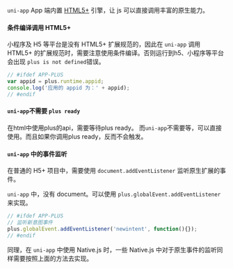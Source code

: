 `uni-app` App 端内置 [HTML5+](https://www.html5plus.org/doc/) 引擎，让 js 可以直接调用丰富的原生能力。

#### 条件编译调用 HTML5+

小程序及 H5 等平台是没有 HTML5+ 扩展规范的，因此在 `uni-app` 调用 HTML5+ 的扩展规范时，需要注意使用条件编译。否则运行到h5、小程序等平台会出现 `plus is not defined`错误。

```javascript
// #ifdef APP-PLUS
var appid = plus.runtime.appid;
console.log('应用的 appid 为：' + appid);
// #endif
```

#### `uni-app`不需要 `plus ready`
在html中使用plus的api，需要等待plus ready。
而`uni-app`不需要等，可以直接使用。而且如果你调用plus ready，反而不会触发。


#### `uni-app` 中的事件监听

在普通的 H5+ 项目中，需要使用 `document.addEventListener` 监听原生扩展的事件。

 `uni-app` 中，没有 document。可以使用 `plus.globalEvent.addEventListener` 来实现。

```javascript
// #ifdef APP-PLUS
// 监听新意图事件
plus.globalEvent.addEventListener('newintent', function(){});
// #endif
```

同理，在 `uni-app` 中使用 Native.js 时，一些 Native.js 中对于原生事件的监听同样需要按照上面的方法去实现。
